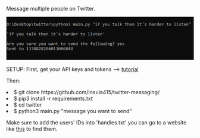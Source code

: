 Message multiple people on Twitter.

<img src="twitter.png">

SETUP:
First, get your API keys and tokens --> <a href="https://rapidapi.com/blog/how-to-use-the-twitter-api/">tutorial</a>

Then:
<li>$ git clone https://github.com/Insula415/twitter-messaging/</li>
<li>$ pip3 install -r requirements.txt</li>
<li>$ cd twitter</li>
<li>$ python3 main.py "message you want to send"</li>

Make sure to add the users' IDs into 'handles.txt' you can go to a website like <a href="https://codeofaninja.com/tools/find-twitter-id/">this</a> to find them.

